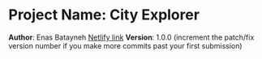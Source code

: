 # Project Name: City Explorer

**Author**: Enas Batayneh
[Netlify link](https://city-explorer-enas.netlify.app/)
**Version**: 1.0.0 (increment the patch/fix version number if you make more commits past your first submission)

<!--## Overview
 Provide a high level overview of what this application is and why you are building it, beyond the fact that it's an assignment for this class. (i.e. What's your problem domain?) 

## Getting Started
<!-- What are the steps that a user must take in order to build this app on their own machine and get it running? 

## Architecture
<!-- Provide a detailed description of the application design. What technologies (languages, libraries, etc) you're using, and any other relevant design information. 

## Change Log
<!-- Use this area to document the iterative changes made to your application as each feature is successfully implemented. Use time stamps. Here's an example:

01-01-2001 4:59pm - Application now has a fully-functional express server, with a GET route for the location resource. 

## Credit and Collaborations
<!-- Give credit (and a link) to other people or resources that helped you build this application. -->
